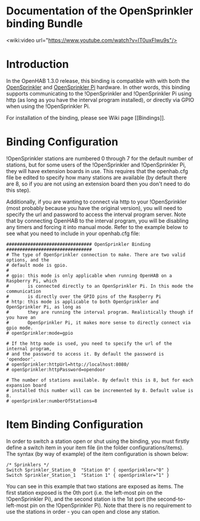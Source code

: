 # Documentation of the OpenSprinkler binding Bundle

<wiki:video url="https://www.youtube.com/watch?v=lT0uxFlwu9s"/>

# Introduction

In the OpenHAB 1.3.0 release, this binding is compatible with with both the [OpenSprinkler](http://opensprinkler.com) and [OpenSprinkler Pi](http://pi.opensprinkler.com) hardware. In other words, this binding supports communicating to the !OpenSprinkler and !OpenSprinkler Pi using http (as long as you have the interval program installed), or directly via GPIO when using the !OpenSprinkler Pi.

For installation of the binding, please see Wiki page [[Bindings]].

# Binding Configuration

!OpenSprinkler stations are numbered 0 through 7 for the default number of stations, but for some users of the !OpenSprinkler and !OpenSprinkler Pi, they will have extension boards in use. This requires that the openhab.cfg file be edited to specify how many stations are available (by default there are 8, so if you are not using an extension board then you don't need to do this step).

Additionally, if you are wanting to connect via http to your !OpenSprinkler (most probably because you have the original version), you will need to specify the url and password to access the interval program server. Note that by connecting OpenHAB to the interval program, you will be disabling any timers and forcing it into manual mode. Refer to the example below to see what you need to include in your openhab.cfg file:

    ################################ OpenSprinkler Binding ################################
    # The type of OpenSprinkler connection to make. There are two valid options, and the 
    # default mode is gpio.
    #
    # gpio: this mode is only applicable when running OpenHAB on a Raspberry Pi, which 
    #       is connected directly to an OpenSprinkler Pi. In this mode the communication
    #       is directly over the GPIO pins of the Raspberry Pi
    # http: this mode is applicable to both OpenSprinkler and OpenSprinkler Pi, as long as
    #       they are running the interval program. Realistically though if you have an
    #       OpenSprinkler Pi, it makes more sense to directly connect via gpio mode.
    # openSprinkler:mode=gpio
    
    # If the http mode is used, you need to specify the url of the internal program,
    # and the password to access it. By default the password is 'opendoor'.
    # openSprinkler:httpUrl=http://localhost:8080/
    # openSprinkler:httpPassword=opendoor
    
    # The number of stations available. By default this is 8, but for each expansion board
    # installed this number will can be incremented by 8. Default value is 8.
    # openSprinkler:numberOfStations=8

# Item Binding Configuration

In order to switch a station open or shut using the binding, you must firstly define a switch item in your item file (in the folder configurations/items). The syntax (by way of example) of the item configuration is shown below:

    /* Sprinklers */
    Switch Sprinkler_Station_0 	"Station 0" { openSprinkler="0" }
    Switch Sprinkler_Station_1 	"Station 1" { openSprinkler="1" }

You can see in this example that two stations are exposed as items. The first station exposed is the 0th port (i.e. the left-most pin on the !OpenSprinkler Pi), and the second station is the 1st port (the second-to-left-most pin on the !OpenSprinkler Pi). Note that there is no requirement to use the stations in order - you can open and close any station.
 